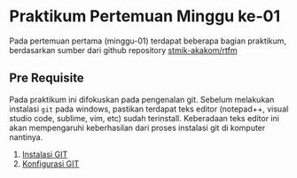 # Praktikum Pertemuan Minggu ke-01

Pada pertemuan pertama (minggu-01) terdapat beberapa bagian praktikum, berdasarkan sumber dari github repository [stmik-akakom/rtfm](https://github.com/stmik-akakom/rtfm)

## Pre Requisite

Pada praktikum ini difokuskan pada pengenalan git. Sebelum melakukan instalasi `git` pada windows, pastikan terdapat teks editor (notepad++, visual studio code, sublime, vim, etc) sudah terinstall. Keberadaan teks editor ini akan mempengaruhi keberhasilan dari proses instalasi git di komputer nantinya.

1. [Instalasi GIT](instalasi-git.md)
2. [Konfigurasi GIT](konfigurasi-git.md)
